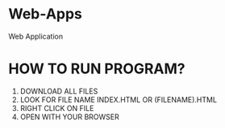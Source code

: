 # Web-Apps
Web Application

# HOW TO RUN PROGRAM?

1. DOWNLOAD ALL FILES
2. LOOK FOR FILE NAME INDEX.HTML OR (FILENAME).HTML
3. RIGHT CLICK ON FILE
4. OPEN WITH YOUR BROWSER 
